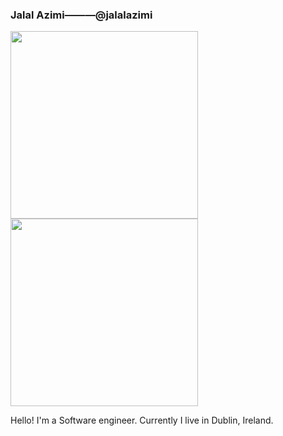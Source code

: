 ### Jalal Azimi———@jalalazimi

<p>
  <img src="https://media.giphy.com/media/du3J3cXyzhj75IOgvA/giphy.gif" width="300"/>
  <img src="https://media.giphy.com/media/FPbnShq1h1IS5FQyPD/giphy.gif" width="300"/>
</p>

Hello! I'm a Software engineer. Currently I live in Dublin, Ireland.

